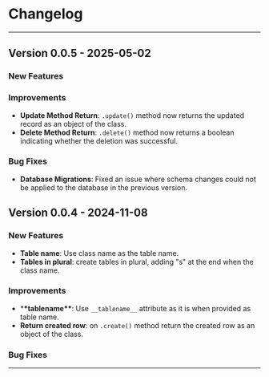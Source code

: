 # Changelog

---

## Version 0.0.5 - 2025-05-02

### New Features

### Improvements

- **Update Method Return**: `.update()` method now returns the updated record as an object of the class.
- **Delete Method Return**: `.delete()` method now returns a boolean indicating whether the deletion was successful.

### Bug Fixes

- **Database Migrations**: Fixed an issue where schema changes could not be applied to the database in the previous version.

## Version 0.0.4 - 2024-11-08

### New Features

- **Table name**: Use class name as the table name.
- **Tables in plural**: create tables in plural, adding "s" at the end when the class name.

### Improvements

- \***\*tablename\*\***: Use `__tablename__` attribute as it is when provided as table name.
- **Return created row**: on `.create()` method return the created row as an object of the class.

### Bug Fixes

---
